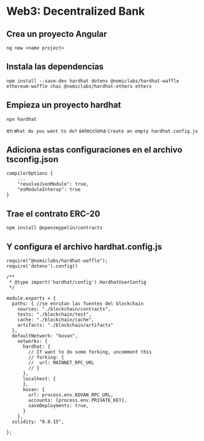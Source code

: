 # Web3: Decentralized Bank

Crea un proyecto Angular
---
```
ng new <name project>
```
Instala las dependencias
---
```
npm install --save-dev hardhat dotenv @nomiclabs/hardhat-waffle ethereum-waffle chai @nomiclabs/hardhat-ethers ethers
```
Empieza un proyecto hardhat
---
```
npx hardhat 
```
en `What do you want to do?` selecciona `Create an empty hardhat.config.js`

Adiciona estas configuraciones en el archivo tsconfig.json
---

```
compilerOptions {
    ...
    "resolveJsonModule": true, 
    "esModuleInterop": true
}

```

Trae el contrato ERC-20 
---

```
npm install @openzeppelin/contracts
```

Y configura el archivo hardhat.config.js
---

````
require("@nomiclabs/hardhat-waffle");
require('dotenv').config()

/**
 * @type import('hardhat/config').HardhatUserConfig
 */

module.exports = {
  paths: { //se enrutan las fuentes del blockchain
    sources: "./blockchain/contracts",
    tests: "./blockchain/test",
    cache: "./blockchain/cache",
    artifacts: "./blockchain/artifacts"
  },
  defaultNetwork: "kovan",
    networks: {
      hardhat: {
        // If want to do some forking, uncomment this
        // forking: {
        //  url: MAINNET_RPC_URL
        // }
      },
      localhost: {
      },
      kovan: {
        url: process.env.KOVAN_RPC_URL,
        accounts: [process.env.PRIVATE_KEY],
        saveDeployments: true,
      }
    },
  solidity: "0.8.15",
  
};


